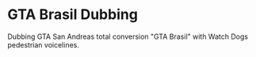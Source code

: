 # GTA Brasil Dubbing
 Dubbing GTA San Andreas total conversion "GTA Brasil" with Watch Dogs pedestrian voicelines.
